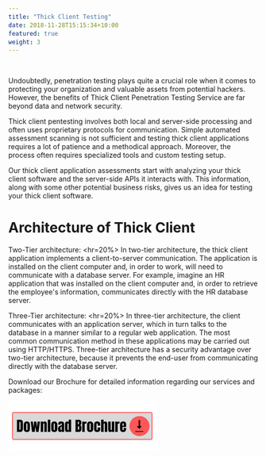 ```yaml
---
title: "Thick Client Testing"
date: 2018-11-28T15:15:34+10:00
featured: true
weight: 3
---
```


<img src="">

Undoubtedly, penetration testing plays quite a crucial role when it comes to protecting your organization and valuable assets from potential hackers. However, the benefits of Thick Client Penetration Testing Service are far beyond data and network security.

Thick client pentesting involves both local and server-side processing and often uses proprietary protocols for communication.
Simple automated assessment scanning is not sufficient and testing thick client applications requires a lot of patience and a methodical approach. Moreover, the process often requires specialized tools and custom testing setup.

Our thick client application assessments start with analyzing your thick client software and the server-side APIs it interacts with. This information, along with some other potential business risks, gives us an idea for testing your thick client software.

# Architecture of Thick Client

Two-Tier architecture:
<hr=20%>
In two-tier architecture, the thick client application implements a client-to-server communication. The application is installed on the client computer and, in order to work, will need to communicate with a database server. For example, imagine an HR application that was installed on the client computer and, in order to retrieve the employee's information, communicates directly with the HR database server.

Three-Tier architecture:
<hr=20%>
In three-tier architecture, the client communicates with an application server, which in turn talks to the database in a manner similar to a regular web application. The most common communication method in these applications may be carried out using HTTP/HTTPS.
Three-tier architecture has a security advantage over two-tier architecture, because it prevents the end-user from communicating directly with the database server.

Download our Brochure for detailed information regarding our services and packages: 


<a href="https://github.com/securze/company/raw/main/images/pfds/Securze-Company-Profile.pdf">
<img src="/images/download.png"></a>



<script src="https://www.cognitoforms.com/f/seamless.js" data-key="2gkgyOXvOEC0CLxvCRM7Cw" data-form="1"></script>


<script type="text/javascript">
    (function(c,l,a,r,i,t,y){
        c[a]=c[a]||function(){(c[a].q=c[a].q||[]).push(arguments)};
        t=l.createElement(r);t.async=1;t.src="https://www.clarity.ms/tag/"+i;
        y=l.getElementsByTagName(r)[0];y.parentNode.insertBefore(t,y);
    })(window, document, "clarity", "script", "agudmp1t06");
</script>